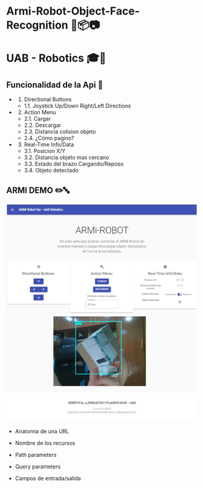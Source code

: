 # Armi-Robot-Object-Face-Recognition 🦾📦📷
# UAB - Robotics 🎓🤖

## Funcionalidad de la Api 📇

* 1. Directional Buttons
  * 1.1. Joystick Up/Down Right/Left Directions
* 2. Action Menu
  * 2.1. Cargar
  * 2.2. Descargar
  * 2.3. Distancia colision objeto
  * 2.4. ¿Cómo pagino?
* 3. Real-Time Info/Data
  * 3.1. Posicion X/Y
  * 3.2. Distancia objeto mas cercano
  * 3.3. Estado del brazo Cargando/Reposo
  * 3.4. Objeto detectado

## ARMI DEMO ✏️🔤


![IMAGE MAIN 1](/images/armi-demo.PNG)

* Anatomía de una URL

* Nombre de los recursos

* Path parameters

* Query parameters

* Campos de entrada/salida

